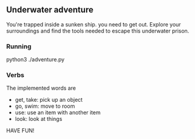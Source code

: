 ## Underwater adventure

You're trapped inside a sunken ship. you need to get out. Explore your surroundings and find the tools needed to escape this underwater prison.

### Running

python3 ./adventure.py


### Verbs

The implemented words are
- get, take: pick up an object
- go, swim: move to room
- use: use an item with another item
- look: look at things



HAVE FUN!

